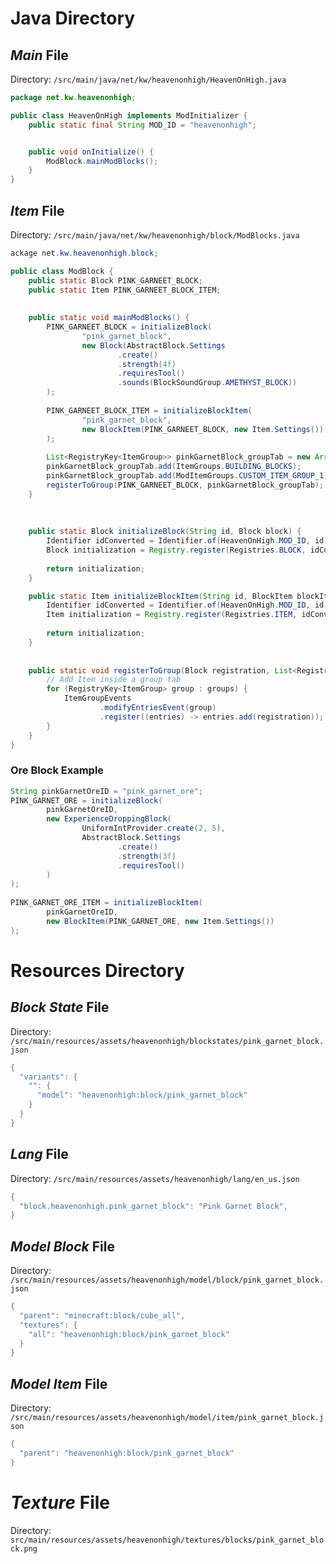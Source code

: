 # **Java Directory**
## *Main* File
Directory: `/src/main/java/net/kw/heavenonhigh/HeavenOnHigh.java`
```java
package net.kw.heavenonhigh;

public class HeavenOnHigh implements ModInitializer {
    public static final String MOD_ID = "heavenonhigh";


    public void onInitialize() {  
		ModBlock.mainModBlocks();
    }
}
```

## *Item* File
Directory: `/src/main/java/net/kw/heavenonhigh/block/ModBlocks.java`
```java
ackage net.kw.heavenonhigh.block;

public class ModBlock {
    public static Block PINK_GARNEET_BLOCK;
    public static Item PINK_GARNEET_BLOCK_ITEM;
	
	
    public static void mainModBlocks() {
        PINK_GARNEET_BLOCK = initializeBlock(
                "pink_garnet_block",
                new Block(AbstractBlock.Settings
                        .create()
                        .strength(4f)
                        .requiresTool()
                        .sounds(BlockSoundGroup.AMETHYST_BLOCK))
        );
        
        PINK_GARNEET_BLOCK_ITEM = initializeBlockItem(
                "pink_garnet_block",
                new BlockItem(PINK_GARNEET_BLOCK, new Item.Settings())
        );
        
        List<RegistryKey<ItemGroup>> pinkGarnetBlock_groupTab = new ArrayList<>();
        pinkGarnetBlock_groupTab.add(ItemGroups.BUILDING_BLOCKS);
        pinkGarnetBlock_groupTab.add(ModItemGroups.CUSTOM_ITEM_GROUP_1);
        registerToGroup(PINK_GARNEET_BLOCK, pinkGarnetBlock_groupTab);
    }
	
	
	
    public static Block initializeBlock(String id, Block block) {
        Identifier idConverted = Identifier.of(HeavenOnHigh.MOD_ID, id);
        Block initialization = Registry.register(Registries.BLOCK, idConverted, block);
		
        return initialization;
    }

    public static Item initializeBlockItem(String id, BlockItem blockItem) {
        Identifier idConverted = Identifier.of(HeavenOnHigh.MOD_ID, id);
        Item initialization = Registry.register(Registries.ITEM, idConverted, blockItem);
		
        return initialization;
    }
	
	
    public static void registerToGroup(Block registration, List<RegistryKey<ItemGroup>> groups) {
        // Add Item inside a group tab
        for (RegistryKey<ItemGroup> group : groups) {
            ItemGroupEvents
                    .modifyEntriesEvent(group)
                    .register((entries) -> entries.add(registration));
        }
    }
}

```


### Ore Block Example
```java
String pinkGarnetOreID = "pink_garnet_ore";  
PINK_GARNET_ORE = initializeBlock(  
        pinkGarnetOreID,  
        new ExperienceDroppingBlock(  
                UniformIntProvider.create(2, 5),  
                AbstractBlock.Settings  
                        .create()  
                        .strength(3f)  
                        .requiresTool()  
        )  
);  
  
PINK_GARNET_ORE_ITEM = initializeBlockItem(  
        pinkGarnetOreID,  
        new BlockItem(PINK_GARNET_ORE, new Item.Settings())  
);
```


# **Resources Directory**
## *Block State* File
Directory: `/src/main/resources/assets/heavenonhigh/blockstates/pink_garnet_block.json`
```java
{  
  "variants": {  
    "": {  
      "model": "heavenonhigh:block/pink_garnet_block"  
    }  
  }  
}
```

## *Lang* File
Directory: `/src/main/resources/assets/heavenonhigh/lang/en_us.json` 
```java
{
  "block.heavenonhigh.pink_garnet_block": "Pink Garnet Block",
}
```

## *Model Block* File
Directory: `/src/main/resources/assets/heavenonhigh/model/block/pink_garnet_block.json` 
```java
{  
  "parent": "minecraft:block/cube_all",  
  "textures": {  
    "all": "heavenonhigh:block/pink_garnet_block"  
  }  
}
```

## *Model Item* File
Directory: `/src/main/resources/assets/heavenonhigh/model/item/pink_garnet_block.json` 
```java
{  
  "parent": "heavenonhigh:block/pink_garnet_block"  
}
```

# *Texture* File
Directory: `src/main/resources/assets/heavenonhigh/textures/blocks/pink_garnet_block.png`

